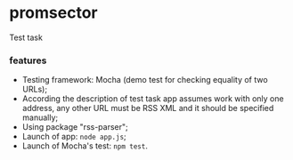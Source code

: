 # promsector
Test task  

### features
* Testing framework: Mocha (demo test for checking equality of two URLs);
* According the description of test task app assumes work with only one address, any other URL must be RSS XML and it should be specified manually;
* Using package "rss-parser";
* Launch of app: `node app.js`;
* Launch of Mocha's test: `npm test`.
